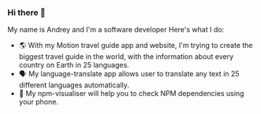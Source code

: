 ### Hi there 👋

My name is Andrey and I'm a software developer Here's what I do: 

- 🌎 With my Motion travel guide app and website, I'm trying to create the biggest travel guide in the world, with the information about every country on Earth in 25 languages.
- 🗣️ My language-translate app allows user to translate any text in 25 different languages automatically.
- 🔗 My npm-visualiser will help you to check NPM dependencies using your phone. 


